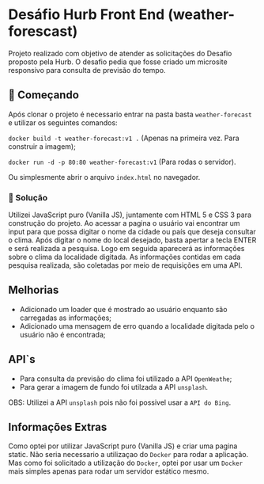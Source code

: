 # Desáfio Hurb Front End (weather-forescast)

Projeto realizado com objetivo de atender as solicitações do Desafio proposto pela Hurb. O desafio pedia que fosse criado um microsite responsivo para consulta de previsão do tempo.


## 🚀 Começando

Após clonar o projeto é necessario entrar na pasta  basta ``weather-forecast`` e utilizar os seguintes comandos:

``docker build -t weather-forecast:v1 .`` (Apenas na primeira vez. Para construir a imagem);

 ``docker run -d -p 80:80 weather-forecast:v1`` (Para rodas o servidor).

Ou simplesmente abrir o arquivo ``index.html`` no navegador.


### 🔧 Solução

Utilizei JavaScript puro (Vanilla JS), juntamente com HTML 5 e CSS 3 para construção do projeto. 
Ao acessar a pagina o usuário vai encontrar um input para que possa digitar o nome da cidade ou país que deseja consultar o clima. 
Após digitar o nome  do local desejado, basta apertar a tecla ENTER e será realizada a pesquisa. Logo em seguida aparecerá as informações sobre o clima da localidade digitada. 
As informações contidas em cada pesquisa realizada, são coletadas por meio de requisições em uma API. 

## Melhorias
- Adicionado um loader  que é mostrado ao usuário enquanto são carregadas as informações;
- Adicionado uma mensagem de erro quando a localidade digitada pelo o usuário não é encontrada;

## API`s
- Para consulta da previsão do clima foi utilizado a API  ``OpenWeathe``;
- Para gerar a imagem de fundo foi utilzada a API ``unsplash``.

OBS: Utilizei a API ``unsplash`` pois não foi possivel usar a ``API do Bing``.

## Informações Extras
Como optei por utilizar JavaScript puro (Vanilla JS) e criar uma pagina static. Não seria necessario a utilizaçao do ``Docker`` para  rodar a aplicação. Mas como foi solicitado a utilização do ``Docker``, optei por usar um ``Docker`` mais simples apenas para rodar um servidor estático mesmo.



